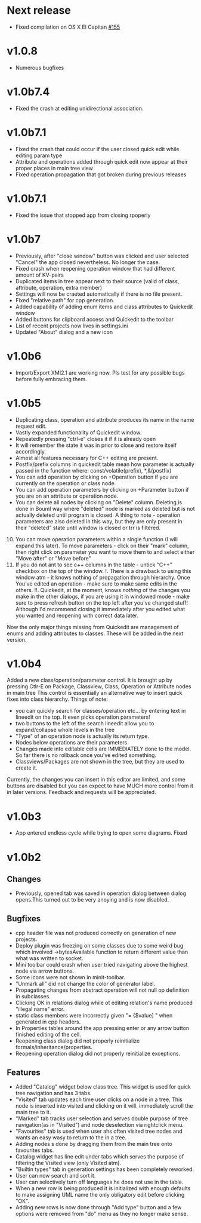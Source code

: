 # Next release
* Fixed compilation on OS X El Capitan [#155](https://github.com/DoUML/douml/pull/155)

# v1.0.8
* Numerous bugfixes

# v1.0b7.4
* Fixed the crash at editing unidirectional association.

# v1.0b7.1 
* Fixed the crash that could occur if the user closed quick edit while editing param type
* Attribute and operations added through quick edit now appear at their proper places in main tree view
* Fixed operation propagation that got broken during previous releases

# v1.0b7.1 
* Fixed the issue that stopped app from closing rpoperly

# v1.0b7

* Previously, after "close window" button was clicked and user selected "Cancel" the app closed nevertheless. No longer the case.
* Fixed crash when reopening operation window that had different amount of KV-pairs
* Duplicated items in tree appear next to their source (valid of class, attribute, operation, extra member)
* Settings will now be craeted automatically if there is no file present.
* Fixed "relative path" for cpp generation.
* Added capability of adding enum items and class attributes to Quickedit window
* Added buttons for clipboard access and Quickedit to the toolbar
* List of recent projects now lives in settings.ini
* Updated "About" dialog and a new icon 

# v1.0b6
* Import/Export XMI2.1 are working now. Pls test for any possible bugs before fully embracing them.

# v1.0b5
* Duplicating class, operation and attribute produces its name in the name request edit.
* Vastly expanded functionality of Quickedit window. 
* Repeatedly pressing "ctrl-e" closes it if it is already open
* It will remember the state it was in prior to close and restore itself accordingly.
* Almost all features necessary for C++ editing are present. 
* Postfix/prefix columns in quickedit table mean how parameter is actually passed in the function where: const/volatile(prefix), \*,&(postfix) 
* You can add operation by clicking on +Operation button if you are currently on the operation or class node.
* You can add operation parameters by clicking on +Parameter button if you are on an attribute or operation node.
* You can delete all nodes by clicking on "Delete" column. Deleting is done in Bouml way where "deleted" node is marked as deleted but is not actually deleted until program is closed.
A thing to note - operation parameters are also deleted in this way, but they are only present in their "deleted" state until window is closed or trr is filtered.
10. You can move operation parameters within a single function (I will expand this later). To move parameters - click on their "mark" column, then right click on parameter you want to move them to and select either "Move after" or "Move before"
11. If you do not ant to see c++ columns in the table - untick "C++" checkbox on the top of the window.
!. There is a drawback to using this window atm - it knows nothing of propagation through hierarchy. Once You've edited an operation - make sure to make same edits in the others.
!!. Quickedit, at the moment, knows _nothing_ of the changes you make in the other dialogs, if you are using it in windowed mode - make sure to press refresh button on the top left after you've changed stuff! Although I'd recommend closing it immediately after you edited what you wanted and reopening with correct data later.

Now the only major things missing from Quickedit are management of enums and adding attributes to classes. These will be added in the next version.


# v1.0b4
Added a new class/operation/parameter control. It is brought up by pressing Ctlr-E on Package, Classview, Class, Operation or Attribute nodes in main tree
This control is essentially an alternative way to insert quick fixes into class hierarchy. 
Things of note:
* you can quickly search for classes/operation etc... by entering text in lineedit on the top. It even picks operation parameters!
* two buttons to the left of the search lineedit allow you to expand/collapse whole levels in the tree
* "Type" of an operation node is actually its return type.
* Nodes below operations are their parameters
* Changes made into editable cells are IMMEDIATELY done to the model. So far there is no rollback once you've edited something.
* Classviews/Packages are not shown in the tree, but they are used to create it.

Currently, the changes you can insert in this editor are limited, and some buttons are disabled but you can expect to have MUCH more control from it in later versions.
Feedback and requests will be appreciated.



# v1.0b3
* App entered endless cycle while trying to open some diagrams. Fixed


# v1.0b2

## Changes
* Previously, opened tab was saved in operation dialog between dialog opens.This turned out to be very anoying and is now disabled.


## Bugfixes
* cpp header file was not produced correctly on generation of new projects.
* Deploy plugin was freezing on some classes due to some weird bug which involved ->bytesAvailable function to return different value than what was written to socket.
* Mini toolbar could crash when user tried navigating above the highest node via arrow buttons.
* Some icons were not shown in minit-toolbar.
* "Unmark all" did not change the color of generator label.
* Propagating changes from abstract operation will not null op definition in subclasses.
* Clicking OK in relations dialog while ot editing relation's name produced "illegal name" error.
* static class members were incorrectly given "= {$value] " when generated in cpp headers.
* In Properties tables around the app pressing enter or any arrow button finished editing of the cell.
* Reopening class dialog did not properly reinitialize formals/inheritance/properties.
* Reopening operation dialog did not properly reinitialize exceptions.


## Features
* Added "Catalog" widget below class tree. This widget is used for quick tree navigation and has 3 tabs.
* "Visited" tab updates each time user clicks on a node in a tree. This node is inserted into visited and clicking on it will.
  immediately scroll the main tree to it.
* "Marked" tab tracks user selection and serves double purpose of tree navigation(as in "Visited") and node deselection via rightclick menu.
* "Favourites" tab is used when user ahs often visited tree nodes and wants an easy wasy to return to the in a tree.
* Adding nodes s done by dragging them from the main tree onto favourites tabs.
* Catalog widget has line edit under tabs which serves the purpose of filtering the Visited view (only Visited atm).
* "Builtin types" tab in generation settings has been completely reworked. 
* User can now search and sort it.
* User can selectively turn off languages he does not use in the table.
* When a new row is being produced it is initialized with enough defaults to make assigning UML name the only obligatory edit before clicking "OK".
* Adding new rows is now done through "Add type" button and a few options were removed from "do" menu as they no longer make sense.
